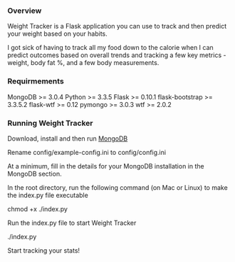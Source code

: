 ### Overview

Weight Tracker is a Flask application you can use to track and then predict your weight based on your habits.

I got sick of having to track all my food down to the calorie when I can predict outcomes based on overall trends and tracking a few key metrics - weight, body fat %, and a few body measurements.

### Requirmements

MongoDB >= 3.0.4
Python >= 3.3.5
Flask >= 0.10.1
flask-bootstrap >= 3.3.5.2
flask-wtf >= 0.12
pymongo >= 3.0.3
wtf >= 2.0.2


### Running Weight Tracker

Download, install and then run [MongoDB](https://www.mongodb.org/)

Rename config/example-config.ini to config/config.ini

At a minimum, fill in the details for your MongoDB installation in the MongoDB section.

In the root directory, run the following command (on Mac or Linux) to make the index.py file executable
  
  chmod +x ./index.py

Run the index.py file to start Weight Tracker

  ./index.py

Start tracking your stats!